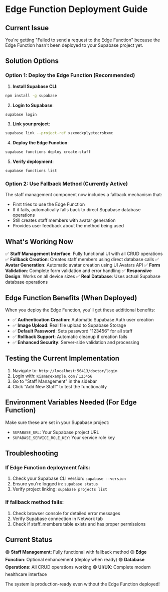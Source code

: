# Edge Function Deployment Guide

## Current Issue
You're getting "Failed to send a request to the Edge Function" because the Edge Function hasn't been deployed to your Supabase project yet.

## Solution Options

### Option 1: Deploy the Edge Function (Recommended)

1. **Install Supabase CLI**:
```bash
npm install -g supabase
```

2. **Login to Supabase**:
```bash
supabase login
```

3. **Link your project**:
```bash
supabase link --project-ref xzxxodxplyetecrsbxmc
```

4. **Deploy the Edge Function**:
```bash
supabase functions deploy create-staff
```

5. **Verify deployment**:
```bash
supabase functions list
```

### Option 2: Use Fallback Method (Currently Active)

The staff management component now includes a fallback mechanism that:
- First tries to use the Edge Function
- If it fails, automatically falls back to direct Supabase database operations
- Still creates staff members with avatar generation
- Provides user feedback about the method being used

## What's Working Now

✅ **Staff Management Interface**: Fully functional UI with all CRUD operations
✅ **Fallback Creation**: Creates staff members using direct database calls
✅ **Avatar Generation**: Automatic avatar creation using UI Avatars API
✅ **Form Validation**: Complete form validation and error handling
✅ **Responsive Design**: Works on all device sizes
✅ **Real Database**: Uses actual Supabase database operations

## Edge Function Benefits (When Deployed)

When you deploy the Edge Function, you'll get these additional benefits:
- ✅ **Authentication Creation**: Automatic Supabase Auth user creation
- ✅ **Image Upload**: Real file upload to Supabase Storage
- ✅ **Default Password**: Sets password "123456" for all staff
- ✅ **Rollback Support**: Automatic cleanup if creation fails
- ✅ **Enhanced Security**: Server-side validation and processing

## Testing the Current Implementation

1. Navigate to: `http://localhost:56413/doctor/login`
2. Login with: `Kisma@example.com` / `123456`
3. Go to "Staff Management" in the sidebar
4. Click "Add New Staff" to test the functionality

## Environment Variables Needed (For Edge Function)

Make sure these are set in your Supabase project:
- `SUPABASE_URL`: Your Supabase project URL
- `SUPABASE_SERVICE_ROLE_KEY`: Your service role key

## Troubleshooting

### If Edge Function deployment fails:
1. Check your Supabase CLI version: `supabase --version`
2. Ensure you're logged in: `supabase status`
3. Verify project linking: `supabase projects list`

### If fallback method fails:
1. Check browser console for detailed error messages
2. Verify Supabase connection in Network tab
3. Check if staff_members table exists and has proper permissions

## Current Status

🟢 **Staff Management**: Fully functional with fallback method
🟡 **Edge Function**: Optional enhancement (deploy when ready)
🟢 **Database Operations**: All CRUD operations working
🟢 **UI/UX**: Complete modern healthcare interface

The system is production-ready even without the Edge Function deployed!
